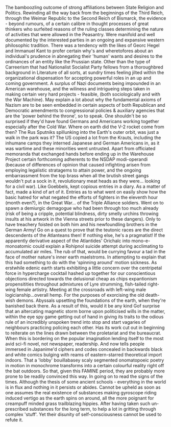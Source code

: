  The bamboozling outcome of strong affiliations between State Religion and Politics. Rewinding all the way back from the 
beginnings of the Third Reich, through the Weimar Republic to the Second Reich of Bismarck, the evidence - beyond rumours, 
of a certain calibre in thought processes of great thinkers who surfeited reasons of the ruling classes determining the 
nature of activities that were allowed in the Peasantry. Were manifold and well documented by the interested parties in an 
ongoing and expansive western philosophic tradition. There was a tendency with the likes of Georc Hegel and Immanuel Kant to 
profer certain why's and wheretofores about an individual's prudence in abnegating their 'human' wants and desires to the 
ordinances of an entity like the Prussian state.  Other than the type of Carreerism that had Nationalist Socialist Party 
fellows from a thoroughbred background in Literature of all sorts, at sundry times feeling jilted within the organizational 
dispensation for accepting powerful roles in an up and coming government. A surplus of Nazi documents being impounded in an 
American warehouse, and the wiliness and intrigueing steps taken in making certain very hard projects - feasible, (both 
sociologically and with the War Machine). May explain a lot about why the fundamental axioms of Nazism are to be seen 
embedded in certain aspects of both Republican and Democratic amendments to congressional policies & auxiliary agencies 
that are the 'power behind the throne', so to speak. One shouldn't be so surprised if they'd have found Germans and Americans 
working together especially after the Cold War. Where on earth did the V-2 rocket come from then? The Rus Sputniks 
spillunking into the Earth's outer orbit, was just a walk in the park was it? The US copied a lot from the Krauts, including 
the inhumane camps they interned Japanese and German Americans in, as it was wartime and these minorities went untrusted. 
Apart from officiated memoranda that exchanged hands before ending up in the Warehouse Project certain forthcoming adherents 
to the NSDAP modi-operandi (because of differences of opinion that caused infighting arisen from employing legalistic 
stratagems to attain power, and the ongoing embarrassment from the top brass when all the brutish street gangs wouldn't put 
a sock in it, revolutionary meat heads as they were... looking for a civil war). Like Goebbels, kept copious entries in a 
diary. As a matter of fact, made a kind of art of it. Entries as to what went on easily show how the basic hatred for what 
negated the efforts of fighters in the eleventh hour (month even?), in the Great War... of the Triple Alliance soldiers. 
Went on to spawn a demiurgic demagogue who had been through too much already (risk of being a cripple, potential blindness, 
dirty smelly urchins throwing insults at his artwork in the Vienna streets prior to these dangers). Only to have treachery 
foisted on both him and his newfoundling brothers in the German Army! Go on a quest to prove that the teutonic races are the direct descendents of the Atlanteans then! If nothing else, he's a pragmatist! If the apparently derivative aspect of the Atlantides' Orichalc into mono-e-monoatomic could explain a Rohipnol suicide attempt during acclimating to accumulated air miles. The rub of that, would be currying favour a tad in the face of mother nature's inner earth maelstroms. In attempting to explain that this had something to do with the 'spinning around' motion sickness. As erstwhile edenic earth starts exhibiting a little concern over the centripetal force in hypercharge cocktail hashed up together for our conscientious objections directed towards the delusional cheap as chips expantionism propensitities throughout admixtures of Lyre strumming, fish-tailed right-wing female artistry. Meeting at the crossroads with left-wing male logicianship...overall hemp. For the purposes of exorcising the old death-wish demons. Abyssals upsetting the foundations of the earth, when they're banished back there. As a result of this, would it be any kind Gof surprise that an altercating magnetic storm borne upon politicised wills in the matter, within the eye spy game getting out of hand in giving its traits to the odious rule of an incredibly unspoken trend into stop and start vagaries of neighbours practicing policing each other. Has its work cut out in beginning to reiterate on the lines drawn between the proletariat and the bureaucrat. When this is bordering on the popular imagination lending itself to the most avid sci-fi novel, not newspaper, readership. And now tells people immersed in Japanime'd ciphers and codes concealed in backwards black and white comics bulging with reams of eastern-starred theoretical import indoors. That a 'lobby' bouillabasey scaly segmented onomatopoeic poetry in motion in monochrome transforms into a certain colourful reality right off the bat outdoors. So that, given this FAMINE period, they are probably more prone to be readily convinced this way. In going on to read the signs of the times. Although the thesis of some ancient schools - everything in the world is in flux and nothing in it persists or abides. Cannot be upheld as soon as one assumes the real existence of substances making gyroscope riding induced vertigo as the earth spins on around, all the more poignant for creampuff minded grass trailblazing hippies. After having taken such un-prescribed substances for the long term, to help a lot in gritting through complex 'stuff'. Yet their disunity of self-consciousness cannot be used to refute it. 